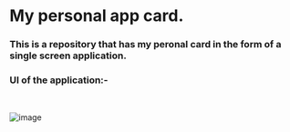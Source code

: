 <h1>My personal app  card.</h1>
<h3>This is a repository that has my peronal card in the form  of a single screen application.</h3>
<h3>UI of the application:-</h3>
</br>

![image](https://user-images.githubusercontent.com/77783033/123468543-88a06a80-d60f-11eb-8d35-68a2b71fb506.png)


